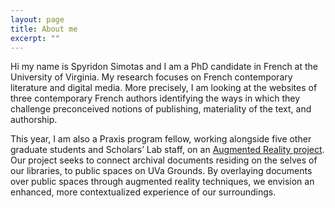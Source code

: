 ```yaml
---
layout: page
title: About me
excerpt: ""
---
```


Hi my name is Spyridon Simotas and I am a PhD candidate in French at the University of Virginia. My research focuses on French contemporary literature and digital media. More precisely, I am looking at the websites of three contemporary French authors identifying the ways in which they challenge preconceived notions of publishing, materiality of the text, and authorship.

This year, I am also a Praxis program fellow, working alongside five other graduate students and Scholars’ Lab staff, on an <a href ="http://reveal.scholarslab.org/" target="blanc">Augmented Reality project</a>. Our project seeks to connect archival documents residing on the selves of our libraries, to public spaces on UVa Grounds. By overlaying documents over public spaces through augmented reality techniques, we envision an enhanced, more contextualized experience of our surroundings.
